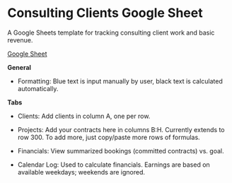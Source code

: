 # Consulting Clients Google Sheet
A Google Sheets template for tracking consulting client work and basic revenue.

<a href="https://docs.google.com/spreadsheets/d/1t2fjnQTrXqpqKUHtjQDli0PQAd4JONu4Z1jmlrXcGgM/edit?usp=sharing">Google Sheet</a>

**General**  
- Formatting: Blue text is input manually by user, black text is calculated automatically.
	
**Tabs**
- Clients: Add clients in column A, one per row.

- Projects: Add your contracts here in columns B:H. Currently extends to row 300. To add more, just copy/paste more rows of formulas.

- Financials: View summarized bookings (committed contracts) vs. goal.

- Calendar Log: Used to calculate financials. Earnings are based on available weekdays; weekends are ignored.
